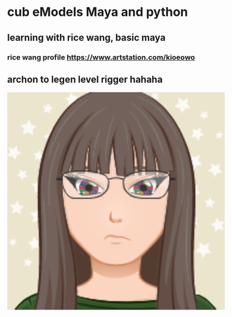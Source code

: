 # cub eModels Maya and python
## learning with rice wang, basic maya
### rice wang profile https://www.artstation.com/kioeowo


## archon to legen level rigger hahaha

<p align="center">
<img width="650" alt="data migration" src="https://github.com/jaimehernan95/cubeModels-maya-python/blob/master/image/AvatarMaker.png">
</p>
